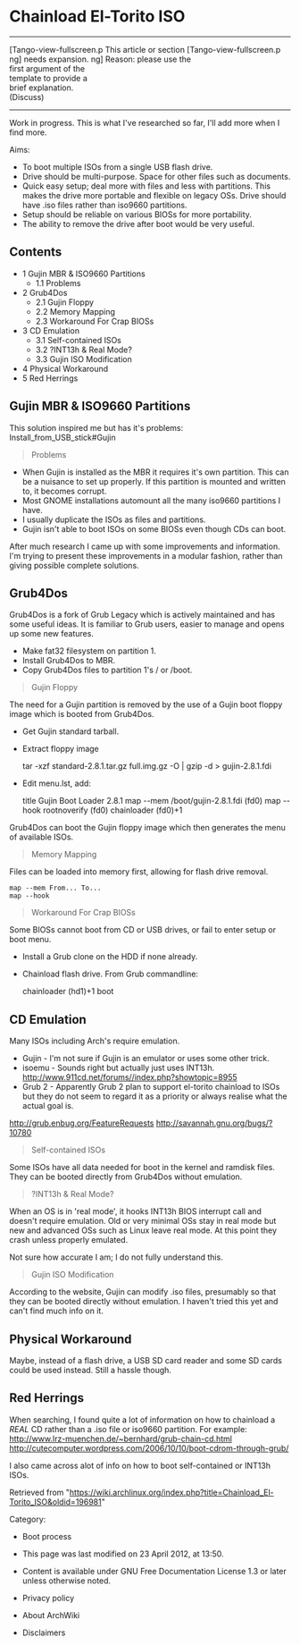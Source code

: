 Chainload El-Torito ISO
=======================

  ------------------------ ------------------------ ------------------------
  [Tango-view-fullscreen.p This article or section  [Tango-view-fullscreen.p
  ng]                      needs expansion.         ng]
                           Reason: please use the   
                           first argument of the    
                           template to provide a    
                           brief explanation.       
                           (Discuss)                
  ------------------------ ------------------------ ------------------------

Work in progress. This is what I've researched so far, I'll add more
when I find more.

Aims:

-   To boot multiple ISOs from a single USB flash drive.
-   Drive should be multi-purpose. Space for other files such as
    documents.
-   Quick easy setup; deal more with files and less with partitions.
    This makes the drive more portable and flexible on legacy OSs. Drive
    should have .iso files rather than iso9660 partitions.
-   Setup should be reliable on various BIOSs for more portability.
-   The ability to remove the drive after boot would be very useful.

Contents
--------

-   1 Gujin MBR & ISO9660 Partitions
    -   1.1 Problems
-   2 Grub4Dos
    -   2.1 Gujin Floppy
    -   2.2 Memory Mapping
    -   2.3 Workaround For Crap BIOSs
-   3 CD Emulation
    -   3.1 Self-contained ISOs
    -   3.2 ?INT13h & Real Mode?
    -   3.3 Gujin ISO Modification
-   4 Physical Workaround
-   5 Red Herrings

Gujin MBR & ISO9660 Partitions
------------------------------

This solution inspired me but has it's problems:
Install_from_USB_stick#Gujin

> Problems

-   When Gujin is installed as the MBR it requires it's own partition.
    This can be a nuisance to set up properly. If this partition is
    mounted and written to, it becomes corrupt.
-   Most GNOME installations automount all the many iso9660 partitions I
    have.
-   I usually duplicate the ISOs as files and partitions.
-   Gujin isn't able to boot ISOs on some BIOSs even though CDs can
    boot.

After much research I came up with some improvements and information.
I'm trying to present these improvements in a modular fashion, rather
than giving possible complete solutions.

Grub4Dos
--------

Grub4Dos is a fork of Grub Legacy which is actively maintained and has
some useful ideas. It is familiar to Grub users, easier to manage and
opens up some new features.

-   Make fat32 filesystem on partition 1.
-   Install Grub4Dos to MBR.
-   Copy Grub4Dos files to partition 1's / or /boot.

> Gujin Floppy

The need for a Gujin partition is removed by the use of a Gujin boot
floppy image which is booted from Grub4Dos.

-   Get Gujin standard tarball.
-   Extract floppy image

    tar -xzf standard-2.8.1.tar.gz full.img.gz -O | gzip -d > gujin-2.8.1.fdi

-   Edit menu.lst, add:

    title Gujin Boot Loader 2.8.1
    map --mem /boot/gujin-2.8.1.fdi (fd0)
    map --hook
    rootnoverify (fd0)
    chainloader (fd0)+1

Grub4Dos can boot the Gujin floppy image which then generates the menu
of available ISOs.

> Memory Mapping

Files can be loaded into memory first, allowing for flash drive removal.

    map --mem From... To...
    map --hook

> Workaround For Crap BIOSs

Some BIOSs cannot boot from CD or USB drives, or fail to enter setup or
boot menu.

-   Install a Grub clone on the HDD if none already.
-   Chainload flash drive. From Grub commandline:

    chainloader (hd1)+1
    boot

CD Emulation
------------

Many ISOs including Arch's require emulation.

-   Gujin - I'm not sure if Gujin is an emulator or uses some other
    trick.
-   isoemu - Sounds right but actually just uses INT13h.
    http://www.911cd.net/forums//index.php?showtopic=8955
-   Grub 2 - Apparently Grub 2 plan to support el-torito chainload to
    ISOs but they do not seem to regard it as a priority or always
    realise what the actual goal is.

http://grub.enbug.org/FeatureRequests
http://savannah.gnu.org/bugs/?10780

> Self-contained ISOs

Some ISOs have all data needed for boot in the kernel and ramdisk files.
They can be booted directly from Grub4Dos without emulation.

> ?INT13h & Real Mode?

When an OS is in 'real mode', it hooks INT13h BIOS interrupt call and
doesn't require emulation. Old or very minimal OSs stay in real mode but
new and advanced OSs such as Linux leave real mode. At this point they
crash unless properly emulated.

Not sure how accurate I am; I do not fully understand this.

> Gujin ISO Modification

According to the website, Gujin can modify .iso files, presumably so
that they can be booted directly without emulation. I haven't tried this
yet and can't find much info on it.

Physical Workaround
-------------------

Maybe, instead of a flash drive, a USB SD card reader and some SD cards
could be used instead. Still a hassle though.

Red Herrings
------------

When searching, I found quite a lot of information on how to chainload a
*REAL* CD rather than a .iso file or iso9660 partition. For example:
http://www.lrz-muenchen.de/~bernhard/grub-chain-cd.html
http://cutecomputer.wordpress.com/2006/10/10/boot-cdrom-through-grub/

I also came across alot of info on how to boot self-contained or INT13h
ISOs.

Retrieved from
"https://wiki.archlinux.org/index.php?title=Chainload_El-Torito_ISO&oldid=196981"

Category:

-   Boot process

-   This page was last modified on 23 April 2012, at 13:50.
-   Content is available under GNU Free Documentation License 1.3 or
    later unless otherwise noted.
-   Privacy policy
-   About ArchWiki
-   Disclaimers
